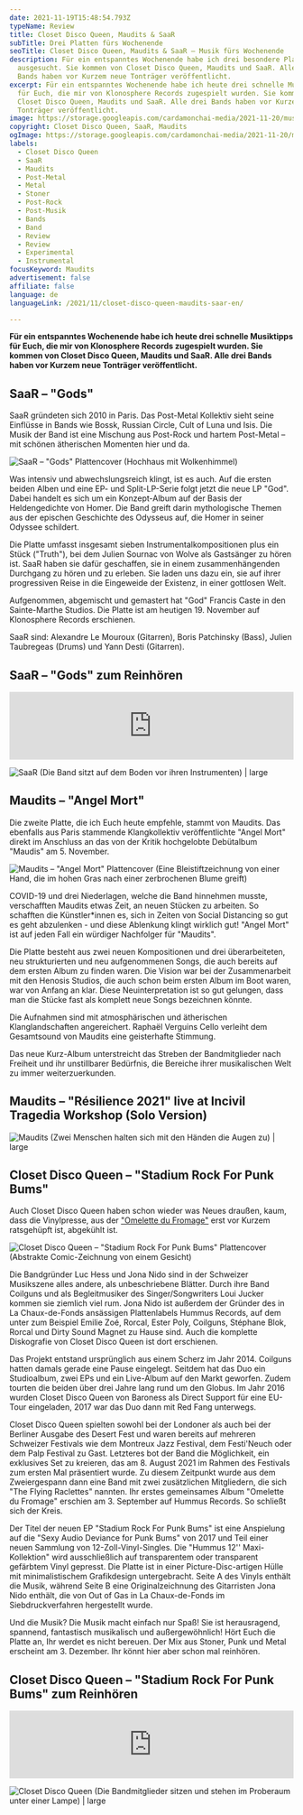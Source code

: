 ```yaml
---
date: 2021-11-19T15:48:54.793Z
typeName: Review
title: Closet Disco Queen, Maudits & SaaR
subTitle: Drei Platten fürs Wochenende
seoTitle: Closet Disco Queen, Maudits & SaaR – Musik fürs Wochenende
description: Für ein entspanntes Wochenende habe ich drei besondere Platten
  ausgesucht. Sie kommen von Closet Disco Queen, Maudits und SaaR. Alle drei
  Bands haben vor Kurzem neue Tonträger veröffentlicht.
excerpt: Für ein entspanntes Wochenende habe ich heute drei schnelle Musiktipps
  für Euch, die mir von Klonosphere Records zugespielt wurden. Sie kommen von
  Closet Disco Queen, Maudits und SaaR. Alle drei Bands haben vor Kurzem neue
  Tonträger veröffentlicht.
image: https://storage.googleapis.com/cardamonchai-media/2021-11-20/musik-wochenende-jpg-imagine-080808_625b52_1024_768/640.webp
copyright: Closet Disco Queen, SaaR, Maudits
ogImage: https://storage.googleapis.com/cardamonchai-media/2021-11-20/musik-wochenende-fb-1-png-imagine-080808_5c5750_1200_628/640.webp
labels:
  - Closet Disco Queen
  - SaaR
  - Maudits
  - Post-Metal
  - Metal
  - Stoner
  - Post-Rock
  - Post-Musik
  - Bands
  - Band
  - Review
  - Review
  - Experimental
  - Instrumental
focusKeyword: Maudits
advertisement: false
affiliate: false
language: de
languageLink: /2021/11/closet-disco-queen-maudits-saar-en/

---
```


**Für ein entspanntes Wochenende habe ich heute drei schnelle Musiktipps für Euch, die mir von Klonosphere Records zugespielt wurden. Sie kommen von Closet Disco Queen, Maudits und SaaR. Alle drei Bands haben vor Kurzem neue Tonträger veröffentlicht.**

## SaaR – "Gods"

SaaR gründeten sich 2010 in Paris. Das Post-Metal Kollektiv sieht seine Einflüsse in Bands wie Bossk, Russian Circle, Cult of Luna und Isis. Die Musik der Band ist eine Mischung aus Post-Rock und hartem Post-Metal – mit schönen ätherischen Momenten hier und da.

![SaaR – "Gods" Plattencover (Hochhaus mit Wolkenhimmel)](https://storage.googleapis.com/cardamonchai-media/2021-11-20/saar-jpeg-imagine-383838_6d6d6d_425_425/640.webp 'SaaR – "Gods"')

Was intensiv und abwechslungsreich klingt, ist es auch. Auf die ersten beiden Alben und eine EP- und Split-LP-Serie folgt jetzt die neue LP "God". Dabei handelt es sich um ein Konzept-Album auf der Basis der Heldengedichte von Homer. Die Band greift darin mythologische Themen aus der epischen Geschichte des Odysseus auf, die Homer in seiner Odyssee schildert.

Die Platte umfasst insgesamt sieben Instrumentalkompositionen plus ein Stück ("Truth"), bei dem Julien Sournac von Wolve als Gastsänger zu hören ist. SaaR haben sie dafür geschaffen, sie in einem zusammenhängenden Durchgang zu hören und zu erleben. Sie laden uns dazu ein, sie auf ihrer progressiven Reise in die Eingeweide der Existenz, in einer gottlosen Welt.

Aufgenommen, abgemischt und gemastert hat "God" Francis Caste in den Sainte-Marthe Studios. Die Platte ist am heutigen 19. November auf Klonosphere Records erschienen.

SaaR sind: Alexandre Le Mouroux (Gitarren), Boris Patchinsky (Bass), Julien Taubregeas (Drums) und Yann Desti (Gitarren).

## SaaR – "Gods" zum Reinhören

<iframe
  style="border: 0; width: 100%; height: 120px;"
  src="https://bandcamp.com/EmbeddedPlayer/album=1943744856/size=large/bgcol=ffffff/linkcol=0687f5/tracklist=false/artwork=small/transparent=true/"
  seamless
>
  <a href="https://saar.bandcamp.com/album/gods-2">GODS by SaaR</a>
</iframe>

![SaaR (Die Band sitzt auf dem Boden vor ihren Instrumenten) | large](https://storage.googleapis.com/cardamonchai-media/2021-11-20/saar-jpg-imagine-b8b898_8f8876_1024_768/640.webp 'SaaR')

## Maudits – "Angel Mort"

Die zweite Platte, die ich Euch heute empfehle, stammt von Maudits. Das ebenfalls aus Paris stammende Klangkollektiv veröffentlichte "Angel Mort" direkt im Anschluss an das von der Kritik hochgelobte Debütalbum "Maudis" am 5. November.

![Maudits – "Angel Mort" Plattencover (Eine Bleistiftzeichnung von einer Hand, die im hohen Gras nach einer zerbrochenen Blume greift)](https://storage.googleapis.com/cardamonchai-media/2021-11-20/maudits-jpeg-imagine-e8e8e8_979797_425_419/640.webp 'Maudits – "Angel Mort"')

COVID-19 und drei Niederlagen, welche die Band hinnehmen musste, verschafften Maudits etwas Zeit, an neuen Stücken zu arbeiten. So schafften die Künstler\*innen es, sich in Zeiten von Social Distancing so gut es geht abzulenken - und diese Ablenkung klingt wirklich gut! "Angel Mort" ist auf jeden Fall ein würdiger Nachfolger für "Maudits".

Die Platte besteht aus zwei neuen Kompositionen und drei überarbeiteten, neu strukturierten und neu aufgenommenen Songs, die auch bereits auf dem ersten Album zu finden waren. Die Vision war bei der Zusammenarbeit mit den Henosis Studios, die auch schon beim ersten Album im Boot waren, war von Anfang an klar. Diese Neuinterpretation ist so gut gelungen, dass man die Stücke fast als komplett neue Songs bezeichnen könnte.

Die Aufnahmen sind mit atmosphärischen und ätherischen Klanglandschaften angereichert. Raphaël Verguins Cello verleiht dem Gesamtsound von Maudits eine geisterhafte Stimmung.

Das neue Kurz-Album unterstreicht das Streben der Bandmitglieder nach Freiheit und ihr unstillbarer Bedürfnis, die Bereiche ihrer musikalischen Welt zu immer weiterzuerkunden.

## Maudits – "Résilience 2021" live at Incivil Tragedia Workshop (Solo Version)

<YouTube id="0T4ojBcJqVU" />

![Maudits (Zwei Menschen halten sich mit den Händen die Augen zu) | large](https://storage.googleapis.com/cardamonchai-media/2021-11-20/maudits-jpg-imagine-080808_331f0c_1024_768/640.webp 'Maudits')

## Closet Disco Queen – "Stadium Rock For Punk Bums"

Auch Closet Disco Queen haben schon wieder was Neues draußen, kaum, dass die Vinylpresse, aus der ["Omelette du Fromage"](/2021/08/closet-disco-queen-the-flying-raclettes-omelette-du-fromage/) erst vor Kurzem ratsgehüpft ist, abgekühlt ist.

![Closet Disco Queen – "Stadium Rock For Punk Bums" Plattencover (Abstrakte Comic-Zeichnung von einem Gesicht)](https://storage.googleapis.com/cardamonchai-media/2021-11-20/closet-disco-queen-jpeg-imagine-f8f8f8_c9c6c2_425_425/640.webp 'Closet Disco Queen – "Stadium Rock For Punk Bums"')

Die Bandgründer Luc Hess und Jona Nido sind in der Schweizer Musikszene alles andere, als unbeschriebene Blätter. Durch ihre Band Coilguns und als Begleitmusiker des Singer/Songwriters Loui Jucker kommen sie ziemlich viel rum. Jona Nido ist außerdem der Gründer des in La Chaux-de-Fonds ansässigen Plattenlabels Hummus Records, auf dem unter zum Beispiel Emilie Zoé, Rorcal, Ester Poly, Coilguns, Stéphane Blok, Rorcal und Dirty Sound Magnet zu Hause sind. Auch die komplette Diskografie von Closet Disco Queen ist dort erschienen.

Das Projekt entstand ursprünglich aus einem Scherz im Jahr 2014. Coilguns hatten damals gerade eine Pause eingelegt. Seitdem hat das Duo ein Studioalbum, zwei EPs und ein Live-Album auf den Markt geworfen. Zudem tourten die beiden über drei Jahre lang rund um den Globus. Im Jahr 2016 wurden Closet Disco Queen von Baroness als Direct Support für eine EU-Tour eingeladen, 2017 war das Duo dann mit Red Fang unterwegs.

Closet Disco Queen spielten sowohl bei der Londoner als auch bei der Berliner Ausgabe des Desert Fest und waren bereits auf mehreren Schweizer Festivals wie dem Montreux Jazz Festival, dem Festi'Neuch oder dem Palp Festival zu Gast. Letzteres bot der Band die Möglichkeit, ein exklusives Set zu kreieren, das am 8. August 2021 im Rahmen des Festivals zum ersten Mal präsentiert wurde. Zu diesem Zeitpunkt wurde aus dem Zweiergespann dann eine Band mit zwei zusätzlichen Mitgliedern, die sich "The Flying Raclettes" nannten. Ihr erstes gemeinsames Album "Omelette du Fromage" erschien am 3. September auf Hummus Records. So schließt sich der Kreis.

Der Titel der neuen EP "Stadium Rock For Punk Bums" ist eine Anspielung auf die "Sexy Audio Deviance for Punk Bums" von 2017 und Teil einer neuen Sammlung von 12-Zoll-Vinyl-Singles. Die "Hummus 12'' Maxi-Kollektion" wird ausschließlich auf transparentem oder transparent gefärbtem Vinyl gepresst. Die Platte ist in einer Picture-Disc-artigen Hülle mit minimalistischem Grafikdesign untergebracht. Seite A des Vinyls enthält die Musik, während Seite B eine Originalzeichnung des Gitarristen Jona Nido enthält, die von Out of Gas in La Chaux-de-Fonds im Siebdruckverfahren hergestellt wurde.

Und die Musik? Die Musik macht einfach nur Spaß! Sie ist herausragend, spannend, fantastisch musikalisch und außergewöhnlich! Hört Euch die Platte an, Ihr werdet es nicht bereuen. Der Mix aus Stoner, Punk und Metal erscheint am 3. Dezember. Ihr könnt hier aber schon mal reinhören.

## Closet Disco Queen – "Stadium Rock For Punk Bums" zum Reinhören

<iframe
  style="border: 0; width: 100%; height: 120px;"
  src="https://bandcamp.com/EmbeddedPlayer/album=158460481/size=large/bgcol=ffffff/linkcol=5c9b72/tracklist=false/artwork=small/transparent=true/"
  seamless
>
  <a href="https://closetdiscoqueen.bandcamp.com/album/stadium-rock-for-punk-bums">
    Stadium Rock for Punk Bums by Closet Disco Queen
  </a>
</iframe>

![Closet Disco Queen (Die Bandmitglieder sitzen und stehen im Proberaum unter einer Lampe) | large](https://storage.googleapis.com/cardamonchai-media/2021-11-20/closet-disco-jpg-imagine-080808_000000_1024_768/640.webp 'Closet Disco Queen')
